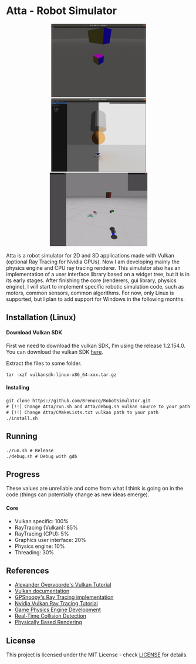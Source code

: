 # Atta - Robot Simulator
<p align="center">
 <img src="./img/2020-08-16.gif" height="200">
 <img src="./img/2020-09-12.png" height="200">
 <img src="./img/2020-12-04.gif" height="200">
</p>

Atta is a robot simulator for 2D and 3D applications made with Vulkan (optional Ray Tracing for Nvidia GPUs). Now I am developing mainly the physics engine and CPU ray tracing renderer.
This simulator also has an implementation of a user interface library based on a widget tree, but it is in its early stages.
After finishing the core (renderers, gui library, physics engine), I will start to implement specific robotic simulation code, such as motors, common sensors, common algorithms.
For now, only Linux is supported, but I plan to add support for Windows in the following months.

## Installation (Linux)
#### Download Vulkan SDK
First we need to download the vulkan SDK, I'm using the release 1.2.154.0.
You can download the vulkan SDK [here](https://vulkan.lunarg.com/sdk/home).

Extract the files to some folder.
``` shell
tar -xzf vulkansdk-linux-x86_64-xxx.tar.gz
```

#### Installing
```shell
git clone https://github.com/Brenocq/RobotSimulator.git
# [!!] Change Atta/run.sh and Atta/debug.sh vulkan source to your path 
# [!!] Change Atta/CMakeLists.txt vulkan path to your path
./install.sh
```

## Running
```shell
./run.sh # Release
./debug.sh # Debug with gdb
```

## Progress
These values are unreliable and come from what I think is going on in the code (things can potentially change as new ideas emerge).

#### Core
 - Vulkan specific: 100%
 - RayTracing (Vulkan): 85%
 - RayTracing (CPU): 5%
 - Graphics user interface: 20%
 - Physics engine: 10%
 - Threading: 30%

## References
- [Alexander Overvoorde's Vulkan Tutorial](https://vulkan-tutorial.com/)
- [Vulkan documentation](https://www.khronos.org/registry/vulkan/specs/1.2-extensions/html/index.html)
- [GPSnoopy's Ray Tracing implementation](https://github.com/GPSnoopy/RayTracingInVulkan)
- [Nvidia Vulkan Ray Tracing Tutorial](https://nvpro-samples.github.io/vk_raytracing_tutorial_KHR/)
- [Game Physics Engine Development](https://www.amazon.com/Game-Physics-Engine-Development-Commercial-Grade/dp/0123819768)
- [Real-Time Collision Detection](https://www.amazon.com/Real-Time-Collision-Detection-Interactive-Technology/dp/1558607323)
- [Physically Based Rendering](http://www.pbr-book.org/)

## License
This project is licensed under the MIT License - check [LICENSE](LICENSE) for details.
